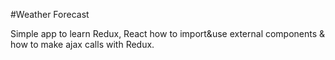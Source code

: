 #Weather Forecast 

Simple app to learn Redux, React how to import&use external components & how to make ajax calls with Redux.
